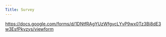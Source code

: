 ```yaml
---
Title: Survey
---
```


https://docs.google.com/forms/d/1DNtfRAgYUzWfgvcLYvP9wx0Tz3Bi8dE3w3EsfPkvzys/viewform
